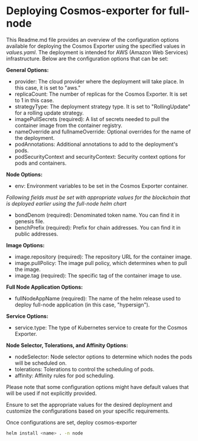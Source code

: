 # Deploying Cosmos-exporter for full-node
This Readme.md file provides an overview of the configuration options available for deploying the Cosmos Exporter using the specified values in *values.yaml*. The deployment is intended for AWS (Amazon Web Services) infrastructure. Below are the configuration options that can be set:

**General Options:**
- provider: The cloud provider where the deployment will take place. In this case, it is set to "aws."
- replicaCount: The number of replicas for the Cosmos Exporter. It is set to 1 in this case.
- strategyType: The deployment strategy type. It is set to "RollingUpdate" for a rolling update strategy.
- imagePullSecrets (required): A list of secrets needed to pull the container image from the container registry.
- nameOverride and fullnameOverride: Optional overrides for the name of the deployment.
- podAnnotations: Additional annotations to add to the deployment's pods.
- podSecurityContext and securityContext: Security context options for pods and containers.

**Node Options:**
- env: Environment variables to be set in the Cosmos Exporter container.
  
*Following fields must be set with appropriate values for the blockchain that is deployed earlier using the full-node helm chart*

- bondDenom (required): Denominated token name. You can find it in genesis file.
- benchPrefix (required): Prefix for chain addresses. You can find it in public addresses.

**Image Options:**
- image.repository (required): The repository URL for the container image.
- image.pullPolicy: The image pull policy, which determines when to pull the image.
- image.tag (required): The specific tag of the container image to use.

**Full Node Application Options:**
- fullNodeAppName (required): The name of the helm release used to deploy full-node application (in this case, "hypersign").

**Service Options:**
- service.type: The type of Kubernetes service to create for the Cosmos Exporter.

**Node Selector, Tolerations, and Affinity Options:**
- nodeSelector: Node selector options to determine which nodes the pods will be scheduled on.
- tolerations: Tolerations to control the scheduling of pods.
- affinity: Affinity rules for pod scheduling.

Please note that some configuration options might have default values that will be used if not explicitly provided.

Ensure to set the appropriate values for the desired deployment and customize the configurations based on your specific requirements.

Once configurations are set, deploy cosmos-exporter

```bash
helm install <name> . -n node
```
